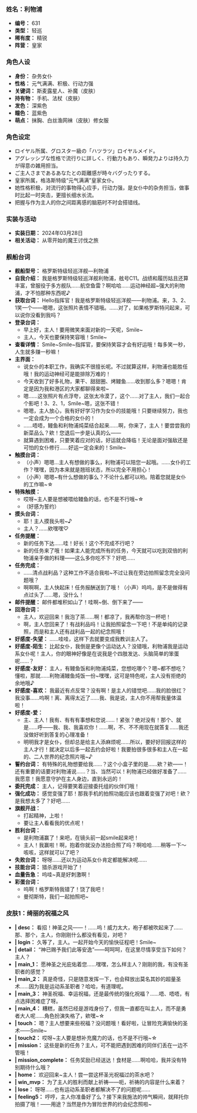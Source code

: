 ### 姓名：利物浦
* **编号：** 631
* **类型：** 轻巡
* **稀有度：** 精锐
* **阵营：** 皇家


### 角色人设
* **身份：** 杂务女仆
* **性格：** 元气满满、积极、行动力强
* **关键词：** 斯麦露星人、补魔（皮肤）
* **持有物：** 手机、法杖（皮肤）
* **发色：** 深紫色
* **瞳色：** 蓝紫色
* **萌点：** 抹胸、白丝渔网袜（皮肤）修女服


### 角色设定
* ロイヤル所属、グロスター級の「ハツラツ」ロイヤルメイド。
* アグレッシブな性格で流行りに詳しく、行動力もあり、瞬発力よりは持久力が得意の雑用担当。
* ご主人さまであるあなたとの距離感が時々バグったりする。
* 皇家所属，格洛斯特级“元气满满”皇家女仆。
* 她性格积极，对流行的事物得心应手，行动力强，是女仆中的杂务担当，做事时比起一时突击，更擅长细水长流。
* 把握与作为主人的你之间距离感的脑筋时不时会搭错线。


### 实装与活动
* **实装日期：** 2024年03月28日
* **相关活动：** 从零开始的魔王讨伐之旅


### 舰船台词
* **舰船型号：** 格罗斯特级轻巡洋舰—利物浦
* **自我介绍：** 我是格罗斯特级轻巡洋舰利物浦，舷号C11。战绩和履历姑且还算丰富，曾服役于多方舰队……航空鱼雷？啊哈哈……运动神经超~强大的利物浦，才不怕那种东西呢♪
* **获取台词：** Hello指挥官！我是格罗斯特级轻巡洋舰——利物浦。来，3、2、1笑一个——嗯嗯，这张照片表情不错哦。……对了，如果格罗斯特问起来，可以说你没看到我吗？
* **登录台词：**
  * 早上好，主人！要用微笑来面对新的一天呢，Smile~
  * 主人，今天也要保持笑容哦！Smile~
* **查看详情：** Smile~Smile~指挥官，要保持笑容才会有好运哦！每多笑一秒，人生就多赚一秒嘛！
* **主界面：**
  * 说女仆的本职工作，我确实不很擅长呢。不过就算这样，利物浦也能胜任哦！我的运动神经可是能排除万难的！
  * 今天收到了好多礼物，果干、甜甜圈、烤鳗鱼……收到那么多？嗯嗯！肯定是因为我和港区的大家都聊得来啦~
  * 嗯……这张照片有点浮夸，这张太冷漠了，这个……对了主人，我们一起合个影吧！3、2、1，Smile~嗯，这张不错！
  * 嗯嗯，主人放心，我有好好学习作为女仆的技能哦！只要继续努力，我也一定会成为一个合格的女仆的！
  * ……唔唔，鳗鱼和利物浦炖菜结合起来……啊，你来了，主人！要尝尝我的新菜品么？欸！您退后一步是认真的么——
  * 就算遇到困难，只要笑着应对的话，好运就会降临！无论是面对强敌还是可怕的女仆修行……好运一定会来的！Smile~
* **触摸台词：**
  * （小声）嗯嗯…主人有想做的事么，利物浦可以陪您一起哦。……女仆的工作？嘿嘿，因为本来就是翘班状态，所以完全不用担心！
  * （小声）嗯嗯~有什么想做的事么？不论什么都可以哟。陪着您就是女仆的工作嘛~☆
* **特殊触摸：**
  * 哎呀~主人要是想被喂给鳗鱼的话，也不是不行哦~☆
  * （好感为誓约）
* **摸头台词：**
  * 耶！主人摸我头啦~♪
  * 主人？……欸嘿嘿♡
* **任务提醒：**
  * 新的任务下达……哇！好长！这个不完成不行吧？
  * 新的任务来了哦！如果主人能完成所有的任务，今天就可以吃到双倍的利物浦亲手做的料理——这么多你吃不下？好吧……
* **任务完成：**
  * ……清点战利品？这种工作不适合我啦~不过让我在旁边拍照留念完全没问题哦？
  * 啊啊啊，主人快起床！任务报酬送到了哦！（小声）呜呜，是不是做得有点过头了……嗯，没什么！
* **邮件提醒：** 邮件都堆积如山了！哇啊~倒、倒下来了——
* **回港台词：**
  * 主人，欢迎回来！我泡了茶……啊！都凉了，我再帮你泡一杯吧！
  * 啊，主人您回来了！有战利品吗！让我拍照留念一下吧！不是单纯的记录照，而是和主人还有战利品一起的纪念照哦！
* **好感度-失望：** ……哇哇，这样下去就要变成我教训主人了。
* **好感度-陌生：** 比起女仆，我倒是更像个运动达人？没错哦，利物浦我是运动系女仆呢！主人，你的眼神好像是在说我是个四肢发达、头脑简单的笨蛋呢……？
* **好感度-友好：** 主人，有鳗鱼饭和利物浦炖菜，您想吃哪个？嗯~都不想吃？懂啦，那就……利物浦鳗鱼炖饭一份~嘿嘿，这可是特色呢，主人没有拒绝的余地哦♪
* **好感度-喜欢：** 我最近有点反常？没有啊！是主人的错觉吧……我的脸很红？我没事……呜啊！离、离得太近了……我、我是说，主人你不用帮我量体温啦！
* **好感度-爱：**
  * 主、主人！我有、有有有事想和您说……！紧张？绝对没有！那个、就是……呼——我、我、我喜欢你！……啊，不、不不用现在就答复……我还没做好听到答复的心理准备！
  * 明明我才是女仆，但却总是给主人添麻烦呢……所以，要好好回报这样的主人才行！就决定以后多一起去约会好啦！我要拍很多很多和主人在一起的、二人世界的纪念照片哦~♪
* **誓约台词：** 有特殊的礼物想要给我……？这个小盒子里的是……欸？欸——！还有重要的话要对利物浦说……？当、当然可以！利物浦已经做好准备了……我愿意！我愿意守护在主人身边，直到永远的！
* **委托完成：** 主人，记得要笑着迎接委托组的伙伴们哦！
* **强化成功：** 感觉变强了耶！那我手机的拍照功能应该也跟着变强了对吧！欸？是我想太多了？好吧……
* **旗舰开战：**
  * 打起精神，上啦！
  * 要让主人看看我的优点呢！
* **胜利台词：**
  * 是利物浦赢了！来吧，在镜头前一起smile起来吧！
  * 主人！我赢啦！啊，抱着你就没办法拍合照了吗？啊哈哈……稍等一下～咳咳，这样就可以了吧？
* **失败台词：** 呀呀……还以为运动系女仆肯定都能解决呢……
* **技能台词：** 猎杀游戏开始了！
* **血量告急：** 呜哇~真是好刺激啊！
* **彩蛋台词：**
  * 呜啊！格罗斯特我错了！饶了我吧！
  * 曼彻斯特，我们一起拍照吧~


### 皮肤1：绮丽的祝福之风
* **| desc：** 看招！神圣之风——！……呜！威力太大，袍子都被吹起来了……那、那个，主人，你刚刚什么都没有看见，对吧？
* **| login：** 久等了，主人。一起开始今天的愉快征程吧！Smile~
* **| detail：** “神已赐予我们此等安逸”——呵呵呵，在这里尽情享受当下如何？主人？
* **| main_1：** 愿神圣之光庇佑着您……嘿嘿，怎么样主人？刚刚的我，有没有圣职者的感觉？
* **| main_2：** 真是奇怪，只是随意发挥一下，也会释放出莫名其妙的超量圣术……因为我是运动系圣职者？哈哈，有道理呢。
* **| main_3：** 神圣祝福、幸运祝福，还是最传统的强化祝福？……唔、唔唔，有点选择困难症了呀。
* **| main_4：** 糟糕，虽然已经是游戏身份了，但我一直都在叫主人，而不是勇者大人呢……角色扮演失格了，欸嘿~☆
* **| touch：** 嗯？主人想要来些祝福？没问题哦！看好啦，让冒险充满愉快的圣术——Smile~
* **| touch2：** 哎呀~主人要是想补充魔力的话，也不是不行哦~☆
* **| mission：** 这些是新的任务？主人，可不能把遇到困难的同伴们丢在一边不管哦！
* **| mission_complete：** 任务奖励已经送达！食材是……啊哈哈，我并没有特别期待什么哦？
* **| home：** 欢迎回来~主人！尝一尝这杯圣光祝福过的茶水吧？
* **| win_mvp：** 为了主人的胜利而献上祈祷——呃，祈祷的内容是什么来着？
* **| lose：** 呀呀……也有运动系圣职者都解决不了的问题呢……
* **| feeling5：** 哼哼，主人你准备好了么？接下来我施法的帅气瞬间，就拜托你拍摄了哦！——用途？当然是作为冒险世界的约会纪念照啦~
